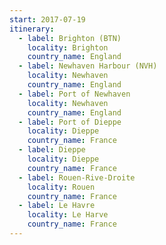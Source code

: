 ```yaml
---
start: 2017-07-19
itinerary:
  - label: Brighton (BTN)
    locality: Brighton
    country_name: England
  - label: Newhaven Harbour (NVH)
    locality: Newhaven
    country_name: England
  - label: Port of Newhaven
    locality: Newhaven
    country_name: England
  - label: Port of Dieppe
    locality: Dieppe
    country_name: France
  - label: Dieppe
    locality: Dieppe
    country_name: France
  - label: Rouen-Rive-Droite
    locality: Rouen
    country_name: France
  - label: Le Havre
    locality: Le Harve
    country_name: France
---
```

